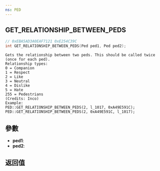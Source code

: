 ```yaml
---
ns: PED
---
```

## GET_RELATIONSHIP_BETWEEN_PEDS

```c
// 0xEBA5AD3A0EAF7121 0xE254C39C
int GET_RELATIONSHIP_BETWEEN_PEDS(Ped ped1, Ped ped2);
```

```
Gets the relationship between two peds. This should be called twice (once for each ped).  
Relationship types:  
0 = Companion  
1 = Respect  
2 = Like  
3 = Neutral  
4 = Dislike  
5 = Hate  
255 = Pedestrians  
(Credits: Inco)  
Example:  
PED::GET_RELATIONSHIP_BETWEEN_PEDS(2, l_1017, 0xA49E591C);  
PED::GET_RELATIONSHIP_BETWEEN_PEDS(2, 0xA49E591C, l_1017);  
```

## 參數
* **ped1**: 
* **ped2**: 

## 返回值
